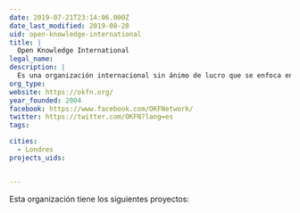 ```yaml
---
date: 2019-07-21T23:14:06.000Z
date_last_modified: 2019-08-28
uid: open-knowledge-international
title: |
  Open Knowledge International
legal_name: 
description: |
  Es una organización internacional sin ánimo de lucro que se enfoca en abrir los datos y la información a la sociedad con ayuda de otras organizaciones  para que la sociedad pueda usar los datos como forma de tomar medidas sobre los problemas sociales que nos competen.
org_type: 
website: https://okfn.org/
year_founded: 2004
facebook: https://www.facebook.com/OKFNetwork/
twitter: https://twitter.com/OKFN?lang=es
tags:

cities: 
  - Londres
projects_uids:


---
```


Esta organización tiene los siguientes proyectos:


